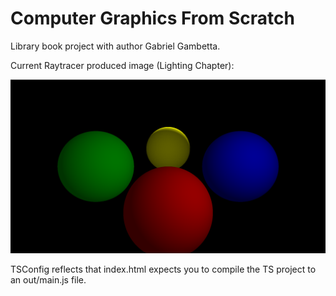 # Computer Graphics From Scratch

Library book project with author Gabriel Gambetta.

Current Raytracer produced image (Lighting Chapter):


![example](https://github.com/jqwez/cgi_from_scratch_ts/blob/main/image/lighting.png)


TSConfig reflects that index.html expects you to compile the TS project to an out/main.js file.
